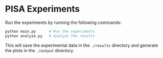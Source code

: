 # PISA Experiments

Run the experiments by running the following commands:
```bash
python main.py      # Run the experiments
python analyze.py   # Analyze the results
```
This will save the experimental data in the `./results` directory and generate the plots in the `./output` directory.
